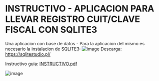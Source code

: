 
<h1> INSTRUCTIVO - APLICACION PARA LLEVAR REGISTRO CUIT/CLAVE FISCAL CON SQLITE3 </h1>

Una aplicacion con base de datos - Para la aplicacion del mismo es necesario la instalacion de SQLITE3:
![image](https://github.com/bochita08/Python/assets/127541271/91dadee5-0ecd-4188-96ef-6663b872058f)
Descarga: https://sqlitestudio.pl/ 

Instructivo guia: [INSTRUCTIVO.pdf](https://github.com/bochita08/Python/files/13956973/INSTRUCTIVO.pdf)


![image](https://github.com/bochita08/Python/assets/127541271/8ce6bfc1-4449-4ff4-87cf-834b6059bdb6)
